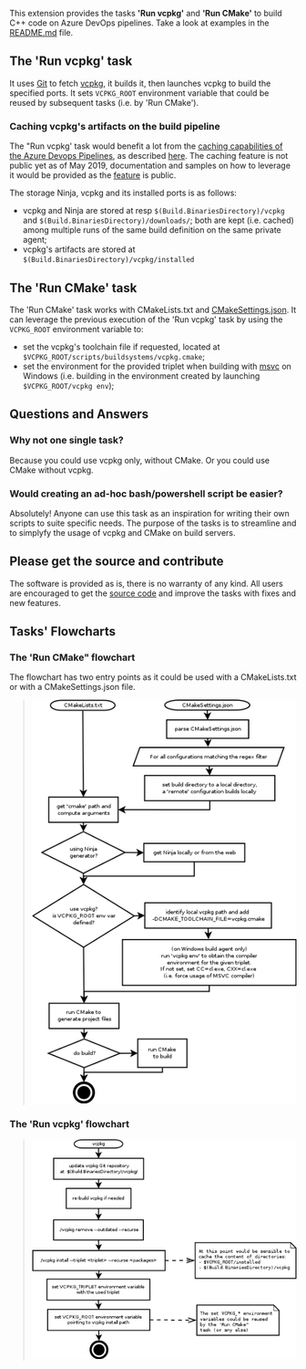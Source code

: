 This extension provides the tasks **'Run vcpkg'** and **'Run CMake'** to build C++ code on Azure DevOps pipelines. Take a look at examples in the [README.md](https://github.com/CppBuildTasks/README.md) file. 

## The '**Run vcpkg**' task

It uses [Git](https://git-scm.com/) to fetch [vcpkg](https://github.com/microsoft/vcpkg), it builds it, then launches vcpkg to build the specified ports.
It sets `VCPKG_ROOT` environment variable that could be reused by subsequent tasks (i.e. by 'Run CMake').

### Caching vcpkg's artifacts on the build pipeline

The "Run vcpkg' task would benefit a lot from the [caching capabilities of the Azure Devops Pipelines](https://devblogs.microsoft.com/devops/adding-caching-to-azure-pipelines/), as described [here](https://github.com/microsoft/azure-pipelines-yaml/pull/113#issuecomment-470292844).
The caching feature is not public yet as of May 2019, documentation and samples on how to leverage it would be provided as the [feature](https://dev.azure.com/mseng/AzureDevOpsRoadmap/_workitems/edit/1458319) is public.

The storage Ninja, vcpkg and its installed ports is as follows:

 - vcpkg and Ninja are stored at resp `$(Build.BinariesDirectory)/vcpkg`
   and `$(Build.BinariesDirectory)/downloads/`; both are kept (i.e. cached) among multiple runs of the same build definition on the same private agent; 
 - vcpkg's artifacts are stored at `$(Build.BinariesDirectory)/vcpkg/installed`

## The '**Run CMake**' task

The 'Run CMake' task works with CMakeLists.txt and [CMakeSettings.json](https://docs.microsoft.com/en-us/cpp/build/cmakesettings-reference?view=vs-2019).
It can leverage the previous execution of the 'Run vcpkg' task by using the `VCPKG_ROOT` environment variable to:

  - set the vcpkg's toolchain file if requested, located at `$VCPKG_ROOT/scripts/buildsystems/vcpkg.cmake`;
  - set the environment for the provided triplet when building with [msvc](https://docs.microsoft.com/en-us/cpp/build/reference/c-cpp-building-reference?view=vs-2019) on Windows (i.e. building in the environment created by launching `$VCPKG_ROOT/vcpkg env`); 
 
## Questions and Answers

### Why not one single task?

Because you could use vcpkg only, without CMake. Or you could use CMake without vcpkg.

### Would creating an ad-hoc bash/powershell script be easier?

Absolutely! Anyone can use this task as an inspiration for writing their own scripts to suite specific needs.
The purpose of the tasks is to streamline and to simplyfy the usage of vcpkg and CMake on build servers.

## Please get the source and contribute

The software is provided as is, there is no warranty of any kind. All users are encouraged to get the [source code](https://github.com/lukka/CppBuildTasks) and improve the tasks with fixes and new features. 

## Tasks' Flowcharts

### The 'Run CMake" flowchart

The flowchart has two entry points as it could be used with a CMakeLists.txt or with a CMakeSettings.json file.


>  ![Run CMake task](task-cmake/docs/task-cmake.png)


### The 'Run vcpkg' flowchart


>  ![Run vcpkg task](task-vcpkg/docs/task-vcpkg.png)


